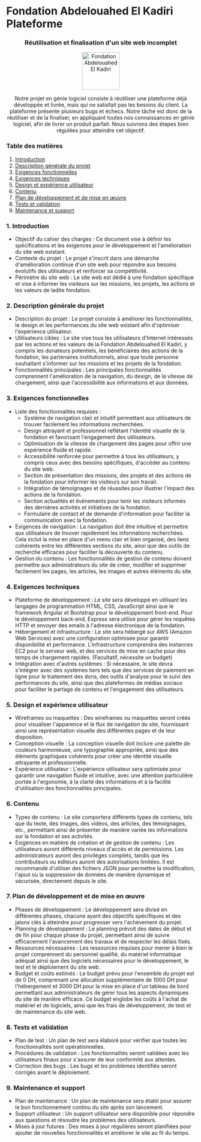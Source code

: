 # Fondation Abdelouahed El Kadiri Plateforme
<div align="center">
 <h3>Réutilisation et finalisation d'un site web incomplet</h3>
 <img src="https://i.ibb.co/khjsXb6/logo-2x.png" alt="Fondation Abdelouahed El Kadiri" border="0" height="100px">

 <p> Notre projet en génie logiciel consiste à réutiliser une plateforme déjà développée et livrée, mais qui ne satisfait pas les besoins du client. La plateforme présente plusieurs bugs et échecs. Notre tâche est donc de la réutiliser et de la finaliser, en appliquant toutes nos connaissances en génie logiciel, afin de livrer un produit parfait. Nous suivrons des étapes bien régulées pour atteindre cet objectif. </p>
</div>

### Table des matières
1. [Introduction](#introduction)
2. [Description générale du projet](#description)
3. [Exigences fonctionnelles](#fonctionnelles)
4. [Exigences techniques](#techniques)
5. [Design et expérience utilisateur](#design)
6. [Contenu](#contenu)
7. [Plan de développement et de mise en œuvre](#plan)
8. [Tests et validation](#tests)
9. [Maintenance et support](#maintenance)

### 1. Introduction <a name="introduction"></a>
- Objectif du cahier des charges : Ce document vise à définir les spécifications et les exigences pour le développement et l'amélioration du site web existant.
- Contexte du projet : Le projet s'inscrit dans une démarche d'amélioration continue d'un site web pour répondre aux besoins évolutifs des utilisateurs et renforcer sa compétitivité.
- Périmètre du site web : Le site web est dédié à une fondation spécifique et vise à informer les visiteurs sur les missions, les projets, les actions et les valeurs de ladite fondation.

### 2. Description générale du projet <a name="description"></a>
- Description du projet : Le projet consiste à améliorer les fonctionnalités, le design et les performances du site web existant afin d'optimiser l'expérience utilisateur.
- Utilisateurs cibles : Le site vise tous les utilisateurs d'Internet intéressés par les actions et les valeurs de la Fondation Abdelouahed El Kadiri, y compris les donateurs potentiels, les bénéficiaires des actions de la fondation, les partenaires institutionnels, ainsi que toute personne souhaitant s'informer sur les missions et les projets de la fondation.
- Fonctionnalités principales : Les principales fonctionnalités comprennent l'amélioration de la navigation, du design, de la vitesse de chargement, ainsi que l'accessibilité aux informations et aux données.

### 3. Exigences fonctionnelles <a name="fonctionnelles"></a>
- Liste des fonctionnalités requises :
  - Système de navigation clair et intuitif permettant aux utilisateurs de trouver facilement les informations recherchées.
  - Design attrayant et professionnel reflétant l'identité visuelle de la fondation et favorisant l'engagement des utilisateurs.
  - Optimisation de la vitesse de chargement des pages pour offrir une expérience fluide et rapide.
  - Accessibilité renforcée pour permettre à tous les utilisateurs, y compris ceux avec des besoins spécifiques, d'accéder au contenu du site web.
  - Section de présentation des missions, des projets et des actions de la fondation pour informer les visiteurs sur son travail.
  - Intégration de témoignages et de réussites pour illustrer l'impact des actions de la fondation.
  - Section actualités et événements pour tenir les visiteurs informés des dernières activités et initiatives de la fondation.
  - Formulaire de contact et de demande d'information pour faciliter la communication avec la fondation.
- Exigences de navigation : La navigation doit être intuitive et permettre aux utilisateurs de trouver rapidement les informations recherchées. Cela inclut la mise en place d'un menu clair et bien organisé, des liens cohérents entre les différentes sections du site, ainsi que des outils de recherche efficaces pour faciliter la découverte du contenu.
- Gestion du contenu : Les fonctionnalités de gestion de contenu doivent permettre aux administrateurs du site de créer, modifier et supprimer facilement les pages, les articles, les images et autres éléments du site.

### 4. Exigences techniques <a name="techniques"></a>
- Plateforme de développement : Le site sera développé en utilisant les langages de programmation HTML, CSS, JavaScript ainsi que le framework Angular et Bootstrap pour le développement front-end. Pour le développement back-end, Express sera utilisé pour gérer les requêtes HTTP et envoyer des emails à l'adresse électronique de la fondation.
- Hébergement et infrastructure : Le site sera hébergé sur AWS (Amazon Web Services) avec une configuration optimisée pour garantir disponibilité et performance. L'infrastructure comprendra des instances EC2 pour le serveur web, et des services de mise en cache pour des temps de chargement rapides. (Facultatif, nécessite un budget)
- Intégration avec d'autres systèmes : Si nécessaire, le site devra s'intégrer avec des systèmes tiers tels que des services de paiement en ligne pour le traitement des dons, des outils d'analyse pour le suivi des performances du site, ainsi que des plateformes de médias sociaux pour faciliter le partage de contenu et l'engagement des utilisateurs.

### 5. Design et expérience utilisateur <a name="design"></a>
- Wireframes ou maquettes : Des wireframes ou maquettes seront créés pour visualiser l'apparence et le flux de navigation du site, fournissant ainsi une représentation visuelle des différentes pages et de leur disposition.
- Conception visuelle : La conception visuelle doit inclure une palette de couleurs harmonieuse, une typographie appropriée, ainsi que des éléments graphiques cohérents pour créer une identité visuelle attrayante et professionnelle.
- Expérience utilisateur : L'expérience utilisateur sera optimisée pour garantir une navigation fluide et intuitive, avec une attention particulière portée à l'ergonomie, à la clarté des informations et à la facilité d'utilisation des fonctionnalités principales.

### 6. Contenu <a name="contenu"></a>
- Types de contenu : Le site comportera différents types de contenu, tels que du texte, des images, des vidéos, des articles, des témoignages, etc., permettant ainsi de présenter de manière variée les informations sur la fondation et ses activités.
- Exigences en matière de création et de gestion de contenu : Les utilisateurs auront différents niveaux d'accès et de permissions. Les administrateurs auront des privilèges complets, tandis que les contributeurs ou éditeurs auront des autorisations limitées. Il est recommandé d'utiliser des fichiers JSON pour permettre la modification, l'ajout ou la suppression de données de manière dynamique et sécurisée, directement depuis le site.

### 7. Plan de développement et de mise en œuvre <a name="plan"></a>
- Phases de développement : Le développement sera divisé en différentes phases, chacune ayant des objectifs spécifiques et des jalons clés à atteindre pour progresser vers l'achèvement du projet.
- Planning de développement : Le planning prévoit des dates de début et de fin pour chaque phase du projet, permettant ainsi de suivre efficacement l'avancement des travaux et de respecter les délais fixés.
- Ressources nécessaires : Les ressources requises pour mener à bien le projet comprennent du personnel qualifié, du matériel informatique adéquat ainsi que des logiciels nécessaires pour le développement, le test et le déploiement du site web.
- Budget et coûts estimés : Le budget prévu pour l'ensemble du projet est de 0 DH, comprenant une allocation supplémentaire de 1000 DH pour l'hébergement et 3000 DH pour la mise en place d'un tableau de bord permettant aux administrateurs de gérer tous les aspects dynamiques du site de manière efficace. Ce budget englobe les coûts à l'achat de matériel et de logiciels, ainsi que les frais de développement, de test et de maintenance du site web.

### 8. Tests et validation <a name="tests"></a>
- Plan de test : Un plan de test sera élaboré pour vérifier que toutes les fonctionnalités sont opérationnelles.
- Procédures de validation : Les fonctionnalités seront validées avec les utilisateurs finaux pour s'assurer de leur conformité aux attentes.
- Correction des bugs : Les bugs et les problèmes identifiés seront corrigés avant le déploiement.

### 9. Maintenance et support <a name="maintenance"></a>
- Plan de maintenance : Un plan de maintenance sera établi pour assurer le bon fonctionnement continu du site après son lancement.
- Support utilisateur : Un support utilisateur sera disponible pour répondre aux questions et résoudre les problèmes des utilisateurs.
- Mises à jour futures : Des mises à jour régulières seront planifiées pour ajouter de nouvelles fonctionnalités et améliorer le site au fil du temps.
